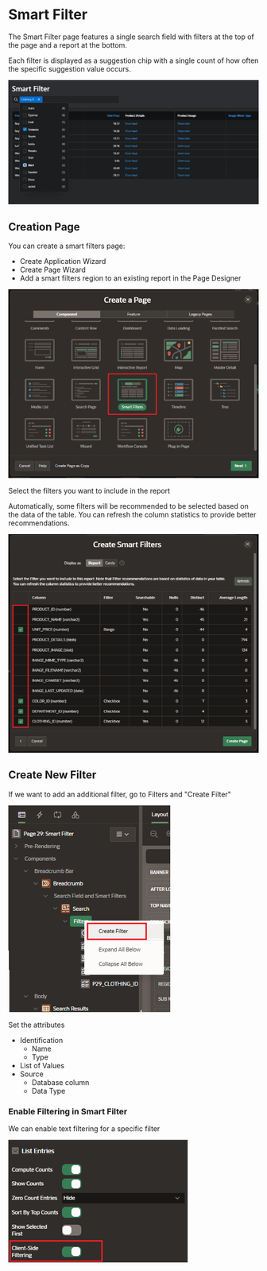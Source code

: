 # Smart Filter

The Smart Filter page features a single search field with filters at the top of the page and a report at the bottom.

Each filter is displayed as a suggestion chip with a single count of how often the specific suggestion value occurs.

![Smart Filter Example](images/smart_filter_example.png)

## Creation Page

You can create a smart filters page:

- Create Application Wizard
- Create Page Wizard
- Add a smart filters region to an existing report in the Page Designer

![Smart Filter Create](images/smart_filter_create.png)

Select the filters you want to include in the report

Automatically, some filters will be recommended to be selected based on the data of the table. You can refresh the column statistics to provide better recommendations.

![Smart Filter Recommendations](images/smart_filters_select.png)

## Create New Filter

If we want to add an additional filter, go to Filters and "Create Filter"

![Smart Filter New](images/smart_filter_new_filter.png)

Set the attributes

- Identification
  - Name
  - Type
- List of Values
- Source
  - Database column
  - Data Type

### Enable Filtering in Smart Filter

We can enable text filtering for a specific filter

![Smart Filter Enable Filtering](images/smart_filter_enable_filter.png)
